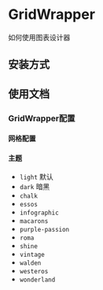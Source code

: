 # GridWrapper

如何使用图表设计器

## 安装方式


## 使用文档

### GridWrapper配置

#### 网格配置

#### 主题

- `light` 默认
- `dark`  暗黑
- `chalk`
- `essos`
- `infographic`
- `macarons`
- `purple-passion`
- `roma`
- `shine`
- `vintage`
- `walden`
- `westeros`
- `wonderland`

